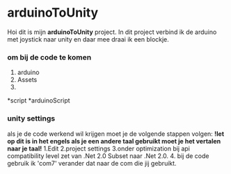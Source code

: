 # arduinoToUnity
Hoi dit is mijn **arduinoToUnity** project.
In dit project verbind ik de arduino met joystick naar unity en daar mee draai ik een blockje.
### om bij de code te komen
1. arduino
2. Assets
3. 
  *script 
  *arduinoScript
  
### unity settings
als je de code werkend wil krijgen moet je de volgende stappen volgen:
**!let op dit is in het engels als je een andere taal gebruikt moet je het vertalen naar je taal!**
1.Edit
2.project settings
3.onder optimization bij api compatibility level zet van .Net 2.0 Subset naar .Net 2.0.
4. bij de code gebruik ik 'com7' verander dat naar de com die jij gebruikt.

  
